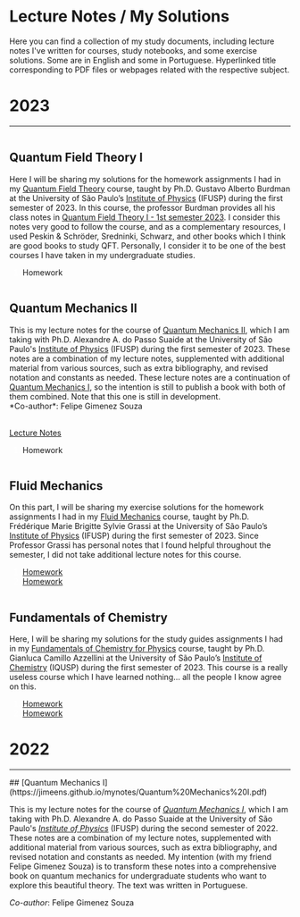 # Lecture Notes / My Solutions

Here you can find a collection of my study documents, including lecture notes I've written for courses, study notebooks, and some exercise solutions. Some are in English and some in Portuguese. Hyperlinked title corresponding to PDF files or webpages related with the respective subject.

# 2023
<div>
  <hr>
</div>

<head>
  <link rel="stylesheet" href="{{ '/assets/css/cardstyle.css?v=' | append: site.github.build_revision | relative_url }}">
</head>
  
<div class="container">
  <div class="cta">
    <img src="https://raw.githubusercontent.com/Jimeens/jimeens.github.io/main/images/Homework%201%20-%20cover%20page%20QTF%20I.png" alt="">
    <div class="text">
      <h2>Quantum Field Theory I</h2>
      <p>Here I will be sharing my solutions for the homework assignments I had in my <a href="https://uspdigital.usp.br/jupiterweb/obterDisciplina?sgldis=4305107">Quantum Field Theory</a> course, taught by Ph.D. Gustavo Alberto Burdman at the University of São Paulo’s <a href="https://portal.if.usp.br/">Institute of Physics</a> (IFUSP) during the first semester of 2023. In this course, the professor Burdman provides all his class notes in <a href="http://fma.if.usp.br/~burdman/QFT1/qft1index.html">Quantum Field Theory I - 1st semester 2023</a>. I consider this notes very good to follow the course, and as a complementary resources, I used Peskin & Schröder, Sredninki, Schwarz, and other books which I think are good books to study QFT. Personally, I consider it to be one of the best courses I have taken in my undergraduate studies.</p>
    </div>
  </div>
  <div style="color:#fff; margin-right: 20px"> 
    <ol>
      <li><a>Homework</a></li>
    </ol> 
  </div>
  <div class="cta">
    <img src="https://raw.githubusercontent.com/Jimeens/jimeens.github.io/main/images/Cover%20page%20QMII.png" alt="">
    <div class="text">
      <h2>Quantum Mechanics II</h2>
      <p>This is my lecture notes for the course of <a href="https://uspdigital.usp.br/jupiterweb/obterDisciplina?sgldis=4302404">Quantum Mechanics II</a>, which I am taking with Ph.D. Alexandre A. do Passo Suaide at the University of São Paulo's <a href="https://portal.if.usp.br/">Institute of Physics</a> (IFUSP) during the first semester of 2023. These notes are a combination of my lecture notes, supplemented with additional material from various sources, such as extra bibliography, and revised notation and constants as needed. These lecture notes are a continuation of <a href="https://uspdigital.usp.br/jupiterweb/obterDisciplina?sgldis=4302403">Quantum Mechanics I</a>, so the intention is still to publish a book with both of them combined. Note that this one is still in development.
      <br>
      *Co-author*: Felipe Gimenez Souza</p>
      <br>
      <a href="https://jimeens.github.io/mynotes/Quantum%20Mechanics%20II.pdf">Lecture Notes</a>
    </div>
  </div>
  <div style="color:#fff; margin-right: 20px"> 
    <ol>
      <li><a>Homework</a></li>
    </ol> 
  </div>
  <div class="cta">
    <img src="https://raw.githubusercontent.com/Jimeens/jimeens.github.io/main/images/Homework%20-%20cover%20page%20FM.png" alt="">
    <div class="text">
      <h2>Fluid Mechanics</h2>
      <p>On this part, I will be sharing my exercise solutions for the homework assignments I had in my <a href="https://uspdigital.usp.br/jupiterweb/obterDisciplina?sgldis=4300324">Fluid Mechanics</a> course, taught by Ph.D. Frédérique Marie Brigitte Sylvie Grassi at the University of São Paulo’s <a href="https://portal.if.usp.br/">Institute of Physics</a> (IFUSP) during the first semester of 2023. Since Professor Grassi has personal notes that I found helpful throughout the semester, I did not take additional lecture notes for this course.</p>
    </div>
  </div>
  <div style="color:#fff; margin-right: 20px"> 
    <ol>
      <li><a href="https://jimeens.github.io/mynotes/Fluid%20Mechanics/Homework%201.pdf">Homework</a></li>
      <li><a href="https://jimeens.github.io/mynotes/Fluid%20Mechanics/Homework%202.pdf">Homework</a></li>
    </ol> 
  </div>
</div> 

<div class="container">
  <div class="cta">
    <img src="https://raw.githubusercontent.com/Jimeens/jimeens.github.io/main/images/Homework%20-%20cover%20page%20FQ.png" alt="">
    <div class="text">
      <h2>Fundamentals of Chemistry</h2>
      <p>Here, I will be sharing my solutions for the study guides assignments I had in my <a href="https://uspdigital.usp.br/jupiterweb/obterDisciplina?sgldis=QFL0606">Fundamentals of Chemistry for Physics</a> course, taught by Ph.D. Gianluca Camillo Azzellini at the University of São Paulo’s <a href="https://www.iq.usp.br/portaliqusp/">Institute of Chemistry</a> (IQUSP) during the first semester of 2023. This course is a really useless course which I have learned nothing... all the people I know agree on this.</p>
    </div>
  </div>
  <div style="color:#fff"> 
    <ol>
      <li><a href="https://jimeens.github.io/mynotes/Fundamentals%20of%20Chemistry/Study%20Guide%20I.pdf">Homework</a></li>
      <li><a href="https://jimeens.github.io/mynotes/Fundamentals%20of%20Chemistry/Study%20Guide%20II.pdf">Homework</a></li>
    </ol> 
  </div>
</div>
  
  
  






# 2022
<div>
  <hr>
</div>
## [Quantum Mechanics I](https://jimeens.github.io/mynotes/Quantum%20Mechanics%20I.pdf)

This is my lecture notes for the course of [*Quantum Mechanics I*](https://uspdigital.usp.br/jupiterweb/obterDisciplina?sgldis=4302403), which I am taking with Ph.D. Alexandre A. do Passo Suaide at the University of São Paulo's [*Institute of Physics*](https://portal.if.usp.br/) (IFUSP) during the second semester of 2022. These notes are a combination of my lecture notes, supplemented with additional material from various sources, such as extra bibliography, and revised notation and constants as needed. My intention (with my friend Felipe Gimenez Souza) is to transform these notes into a comprehensive book on quantum mechanics for undergraduate students who want to explore this beautiful theory. The text was written in Portuguese.

*Co-author*: Felipe Gimenez Souza
<br>
